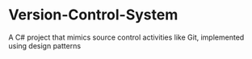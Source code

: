 # Version-Control-System
A C# project that mimics source control activities like Git, implemented using design patterns
